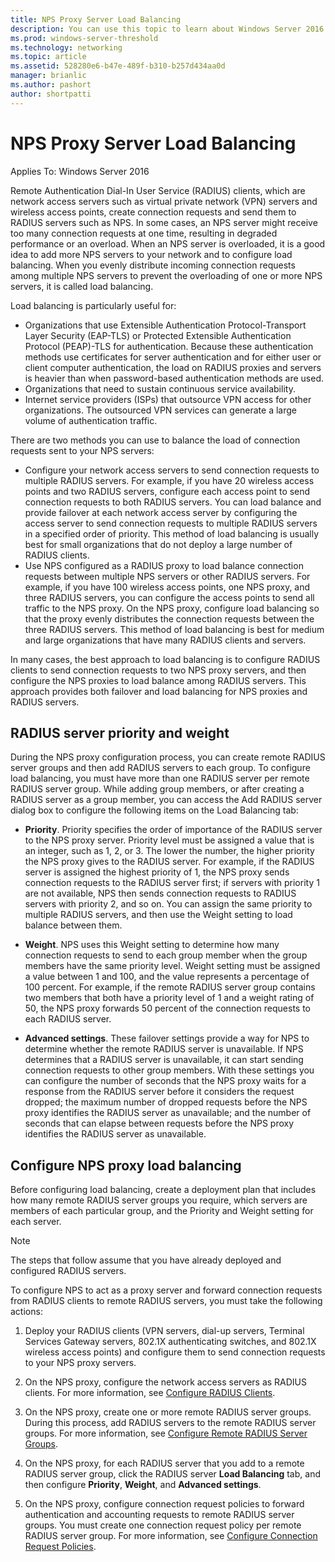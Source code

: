 ```yaml
---
title: NPS Proxy Server Load Balancing
description: You can use this topic to learn about Windows Server 2016 and Windows 10 VPN features and functionality.
ms.prod: windows-server-threshold
ms.technology: networking
ms.topic: article
ms.assetid: 528280e6-b47e-489f-b310-b257d434aa0d
manager: brianlic
ms.author: pashort
author: shortpatti
---
```


# NPS Proxy Server Load Balancing

Applies To: Windows Server 2016

Remote Authentication Dial-In User Service (RADIUS) clients, which are network access servers such as virtual private network (VPN) servers and wireless access points, create connection requests and send them to RADIUS servers such as NPS. In some cases, an NPS server might receive too many connection requests at one time, resulting in degraded performance or an overload. When an NPS server is overloaded, it is a good idea to add more NPS servers to your network and to configure load balancing. When you evenly distribute incoming connection requests among multiple NPS servers to prevent the overloading of one or more NPS servers, it is called load balancing.

Load balancing is particularly useful for:

- Organizations that use Extensible Authentication Protocol-Transport Layer Security \(EAP-TLS\) or Protected Extensible Authentication Protocol \(PEAP\)-TLS for authentication. Because these authentication methods use certificates for server authentication and for either user or client computer authentication, the load on RADIUS proxies and servers is heavier than when password-based authentication methods are used.
- Organizations that need to sustain continuous service availability.
- Internet service providers \(ISPs\) that outsource VPN access for other organizations. The outsourced VPN services can generate a large volume of authentication traffic.

There are two methods you can use to balance the load of connection requests sent to your NPS servers:

- Configure your network access servers to send connection requests to multiple RADIUS servers. For example, if you have 20 wireless access points and two RADIUS servers, configure each access point to send connection requests to both RADIUS servers. You can load balance and provide failover at each network access server by configuring the access server to send connection requests to multiple RADIUS servers in a specified order of priority. This method of load balancing is usually best for small organizations that do not deploy a large number of RADIUS clients.
- Use NPS configured as a RADIUS proxy to load balance connection requests between multiple NPS servers or other RADIUS servers. For example, if you have 100 wireless access points, one NPS proxy, and three RADIUS servers, you can configure the access points to send all traffic to the NPS proxy. On the NPS proxy, configure load balancing so that the proxy evenly distributes the connection requests between the three RADIUS servers. This method of load balancing is best for medium and large organizations that have many RADIUS clients and servers.

In many cases, the best approach to load balancing is to configure RADIUS clients to send connection requests to two NPS proxy servers, and then configure the NPS proxies to load balance among RADIUS servers. This approach provides both failover and load balancing for NPS proxies and RADIUS servers.

## RADIUS server priority and weight

During the NPS proxy configuration process, you can create remote RADIUS server groups and then add RADIUS servers to each group. To configure load balancing, you must have more than one RADIUS server per remote RADIUS server group. While adding group members, or after creating a RADIUS server as a group member, you can access the Add RADIUS server dialog box to configure the following items on the Load Balancing tab:

- **Priority**. Priority specifies the order of importance of the RADIUS server to the NPS proxy server. Priority level must be assigned a value that is an integer, such as 1, 2, or 3. The lower the number, the higher priority the NPS proxy gives to the RADIUS server. For example, if the RADIUS server is assigned the highest priority of 1, the NPS proxy sends connection requests to the RADIUS server first; if servers with priority 1 are not available, NPS then sends connection requests to RADIUS servers with priority 2, and so on. You can assign the same priority to multiple RADIUS servers, and then use the Weight setting to load balance between them.

- **Weight**. NPS uses this Weight setting to determine how many connection requests to send to each group member when the group members have the same priority level. Weight setting must be assigned a value between 1 and 100, and the value represents a percentage of 100 percent. For example, if the remote RADIUS server group contains two members that both have a priority level of 1 and a weight rating of 50, the NPS proxy forwards 50 percent of the connection requests to each RADIUS server.

- **Advanced settings**. These failover settings provide a way for NPS to determine whether the remote RADIUS server is unavailable. If NPS determines that a RADIUS server is unavailable, it can start sending connection requests to other group members. With these settings you can configure the number of seconds that the NPS proxy waits for a response from the RADIUS server before it considers the request dropped; the maximum number of dropped requests before the NPS proxy identifies the RADIUS server as unavailable; and the number of seconds that can elapse between requests before the NPS proxy identifies the RADIUS server as unavailable.

## Configure NPS proxy load balancing

Before configuring load balancing, create a deployment plan that includes how many remote RADIUS server groups you require, which servers are members of each particular group, and the Priority and Weight setting for each server.

>[!NOTE]
>The steps that follow assume that you have already deployed and configured RADIUS servers.

To configure NPS to act as a proxy server and forward connection requests from RADIUS clients to remote RADIUS servers, you must take the following actions:

1. Deploy your RADIUS clients \(VPN servers, dial-up servers, Terminal Services Gateway servers, 802.1X authenticating switches, and 802.1X wireless access points\) and configure them to send connection requests to your NPS proxy servers.

2. On the NPS proxy, configure the network access servers as RADIUS clients. For more information, see [Configure RADIUS Clients](https://docs.microsoft.com/windows-server/networking/technologies/nps/nps-radius-clients-configure).

3. On the NPS proxy, create one or more remote RADIUS server groups. During this process, add RADIUS servers to the remote RADIUS server groups. For more information, see [Configure Remote RADIUS Server Groups](https://docs.microsoft.com/windows-server/networking/technologies/nps/nps-crp-rrsg-configure).

4. On the NPS proxy, for each RADIUS server that you add to a remote RADIUS server group, click the RADIUS server **Load Balancing** tab, and then configure **Priority**, **Weight**, and **Advanced settings**.

5. On the NPS proxy, configure connection request policies to forward authentication and accounting requests to remote RADIUS server groups. You must create one connection request policy per remote RADIUS server group. For more information, see [Configure Connection Request Policies](https://docs.microsoft.com/windows-server/networking/technologies/nps/nps-crp-configure).


